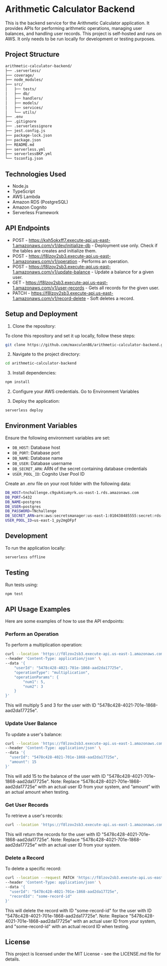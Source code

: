 # Arithmetic Calculator Backend

This is the backend service for the Arithmetic Calculator application. It provides APIs for performing arithmetic operations, managing user balances, and handling user records.
This project is self-hosted and runs on AWS. It only needs to be run locally for development or testing purposes.


## Project Structure
```bash
arithmetic-calculator-backend/
├── .serverless/
├── coverage/
├── node_modules/
├── src/
│   ├── tests/
│   ├── db/
│   ├── handlers/
│   ├── models/
│   ├── services/
│   └── utils/
├── .env
├── .gitignore
├── .serverlessignore
├── jest.config.js
├── package-lock.json
├── package.json
├── README.md
├── serverless.yml
├── serverlessBKP.yml
└── tsconfig.json
```

## Technologies Used

- Node.js
- TypeScript
- AWS Lambda
- Amazon RDS (PostgreSQL)
- Amazon Cognito
- Serverless Framework

## API Endpoints

 - POST - https://kxh5okxff7.execute-api.us-east-1.amazonaws.com/v1/dev/initialize-db - Deployment use only. Check if the tables are creates and initialize them.
 - POST - https://f8lzov2sb3.execute-api.us-east-1.amazonaws.com/v1/operation - Performs an operation.
 - POST - https://f8lzov2sb3.execute-api.us-east-1.amazonaws.com/v1/update-balance - Update a balance for a given user.
 - GET - https://f8lzov2sb3.execute-api.us-east-1.amazonaws.com/v1/user-records - Gets all records for the given user.
 - PATCH - https://f8lzov2sb3.execute-api.us-east-1.amazonaws.com/v1/record-delete - Soft deletes a record.

## Setup and Deployment

1. Clone the repository:

To clone this repository and set it up locally, follow these steps:
```bash
git clone https://github.com/maxculen86/arithmetic-calculator-backend.git
```
2. Navigate to the project directory:
```bash
cd arithmetic-calculator-backend
```
3. Install dependencies:
```bash
npm install
```
2. Configure your AWS credentials. Go to Environment Variables

3. Deploy the application:
```bash
serverless deploy
```

## Environment Variables

Ensure the following environment variables are set:

- `DB_HOST`: Database host 
- `DB_PORT`: Database port
- `DB_NAME`: Database name
- `DB_USER`: Database username
- `DB_SECRET_ARN`: ARN of the secret containing database credentials
- `USER_POOL_ID`: Cognito User Pool ID

Create an .env file on your root folder with the following data:
```bash
DB_HOST=tnchallenge.c9guk4iumyrk.us-east-1.rds.amazonaws.com
DB_PORT=5432
DB_NAME=postgres
DB_USER=postgres
DB_PASSWORD=TNchallenge
DB_SECRET_ARN=arn:aws:secretsmanager:us-east-1:010438485555:secret:rds-db-credentials/tnchallengedb/postgres/1722626208161-8DfyZd
USER_POOL_ID=us-east-1_py2mgDFpf
```

## Development

To run the application locally:
```bash
serverless offline
```

## Testing

Run tests using:
```bash
npm test
```
## API Usage Examples

Here are some examples of how to use the API endpoints:

### Perform an Operation

To perform a multiplication operation:

```bash
curl --location 'https://f8lzov2sb3.execute-api.us-east-1.amazonaws.com/v1/operation' \
--header 'Content-Type: application/json' \
--data '{
    "userId": "5478c428-4021-701e-1868-aad2da17725e",
    "operationType": "multiplication",
    "operationParams": {
        "num1": 5,
        "num2": 3
    }
}'
```
This will multiply 5 and 3 for the user with ID "5478c428-4021-701e-1868-aad2da17725e".

### Update User Balance
To update a user's balance:

```bash
curl --location 'https://f8lzov2sb3.execute-api.us-east-1.amazonaws.com/v1/update-balance' \
--header 'Content-Type: application/json' \
--data '{
  "userId": "5478c428-4021-701e-1868-aad2da17725e",
  "amount": 15
}'
```
This will add 15 to the balance of the user with ID "5478c428-4021-701e-1868-aad2da17725e".
Note: Replace “5478c428-4021-701e-1868-aad2da17725e” with an actual user ID from your system, and “amount” with an actual amount when testing.

### Get User Records
To retrieve a user's records:
```bash
curl --location 'https://f8lzov2sb3.execute-api.us-east-1.amazonaws.com/v1/user-records?userId=5478c428-4021-701e-1868-aad2da17725e'
```

This will return the records for the user with ID "5478c428-4021-701e-1868-aad2da17725e".
Note: Replace “5478c428-4021-701e-1868-aad2da17725e” with an actual user ID from your system.
### Delete a Record
To delete a specific record:
```bash
curl --location --request PATCH 'https://f8lzov2sb3.execute-api.us-east-1.amazonaws.com/v1/record-delete' \
--header 'Content-Type: application/json' \
--data '{
  "userId": "5478c428-4021-701e-1868-aad2da17725e",
  "recordId": "some-record-id"
}'
```
This will delete the record with ID "some-record-id" for the user with ID "5478c428-4021-701e-1868-aad2da17725e".
Note: Replace "5478c428-4021-701e-1868-aad2da17725e" with an actual user ID from your system, and "some-record-id" with an actual record ID when testing.

## License

This project is licensed under the MIT License - see the LICENSE.md file for details.